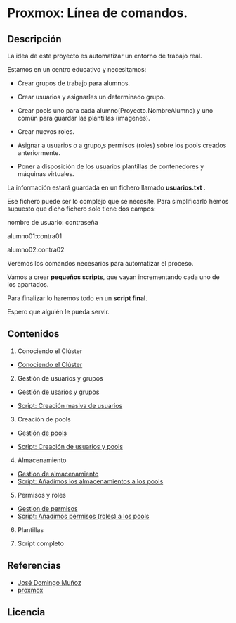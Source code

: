 # Proxmox: Línea de comandos.
## Descripción

La idea de este proyecto es automatizar un entorno de trabajo real.

Estamos en un centro educativo y necesitamos:

- Crear grupos de trabajo para alumnos.

- Crear usuarios y asignarles un determinado grupo.

- Crear pools uno para cada alumno(Proyecto.NombreAlumno) y uno común para guardar las plantillas (imagenes).

- Crear nuevos roles.

- Asignar a usuarios o a grupo,s permisos (roles) sobre los pools creados anteriormente.

- Poner a disposición de los usuarios plantillas de contenedores y máquinas virtuales.


La información estará guardada en un fichero llamado **usuarios.txt** .

Ese fichero puede ser lo complejo que se necesite. Para simplificarlo hemos supuesto que dicho fichero solo tiene dos campos:

nombre de usuario: contraseña

alumno01:contra01

alumno02:contra02


Veremos los comandos necesarios para automatizar el proceso.

Vamos a crear **pequeños scripts**, que vayan incrementando cada uno de los apartados.

Para finalizar lo haremos todo en un **script final**.

Espero que alguién le pueda servir.


## Contenidos
1. Conociendo el Clúster

  - [Conociendo el Clúster](modulo1/cluster.md)

2. Gestión de usuarios y grupos

  - [Gestión de usarios y grupos](modulo2/usuariosygrupos.md)

  - [Script: Creación masiva de usuarios](modulo2/creacionusuarios.md)

3. Creación de pools

 - [Gestión de pools](modulo3/gestionpools.md)
 
 - [Script: Creación de usuarios y pools](modulo3/creacionusuariospools.md)
 
4. Almacenamiento
  - [Gestion de almacenamiento](modulo4/gestionalmacenamiento.md)
  - [Script: Añadimos los almacenamientos a los pools](modulo4/creacionusuariospoolsalmacenamiento.md)
 
5. Permisos y roles
  - [Gestion de permisos](modulo5/gestionpermisos.md)
  - [Script: Añadimos permisos (roles) a los pools](modulo5/creacionusuariospoolsalmacenamientopermisos.md)

6. Plantillas

7. Script completo


## Referencias
  * [José Domingo Muñoz](https://plataforma.josedomingo.org/pledin/)
  * [proxmox](https://pve.proxmox.com/pve-docs/api-viewer)

## Licencia

